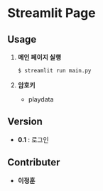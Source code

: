 # Streamlit Page

## Usage

1. **메인 페이지 실행**
    ```bash
    $ streamlit run main.py
    ``` 

2. **암호키**
   - playdata

## Version

- **0.1** : 로그인

## Contributer

- **이정훈**
